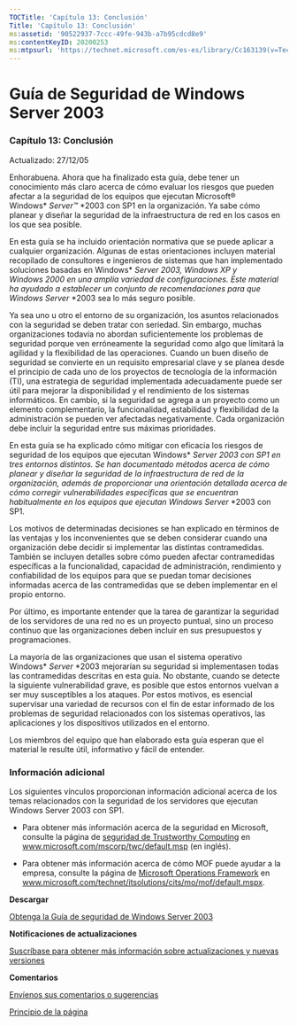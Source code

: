 ```yaml
---
TOCTitle: 'Capítulo 13: Conclusión'
Title: 'Capítulo 13: Conclusión'
ms:assetid: '90522937-7ccc-49fe-943b-a7b95cdcd8e9'
ms:contentKeyID: 20200253
ms:mtpsurl: 'https://technet.microsoft.com/es-es/library/Cc163139(v=TechNet.10)'
---
```


Guía de Seguridad de Windows Server 2003
========================================

### Capítulo 13: Conclusión

Actualizado: 27/12/05

Enhorabuena. Ahora que ha finalizado esta guía, debe tener un conocimiento más claro acerca de cómo evaluar los riesgos que pueden afectar a la seguridad de los equipos que ejecutan Microsoft® Windows* *Server™* *2003 con SP1 en la organización. Ya sabe cómo planear y diseñar la seguridad de la infraestructura de red en los casos en los que sea posible.

En esta guía se ha incluido orientación normativa que se puede aplicar a cualquier organización. Algunas de estas orientaciones incluyen material recopilado de consultores e ingenieros de sistemas que han implementado soluciones basadas en Windows* *Server* *2003, Windows* *XP y Windows* *2000 en una amplia variedad de configuraciones. Este material ha ayudado a establecer un conjunto de recomendaciones para que Windows* *Server* *2003 sea lo más seguro posible.

Ya sea uno u otro el entorno de su organización, los asuntos relacionados con la seguridad se deben tratar con seriedad. Sin embargo, muchas organizaciones todavía no abordan suficientemente los problemas de seguridad porque ven erróneamente la seguridad como algo que limitará la agilidad y la flexibilidad de las operaciones. Cuando un buen diseño de seguridad se convierte en un requisito empresarial clave y se planea desde el principio de cada uno de los proyectos de tecnología de la información (TI), una estrategia de seguridad implementada adecuadamente puede ser útil para mejorar la disponibilidad y el rendimiento de los sistemas informáticos. En cambio, si la seguridad se agrega a un proyecto como un elemento complementario, la funcionalidad, estabilidad y flexibilidad de la administración se pueden ver afectadas negativamente. Cada organización debe incluir la seguridad entre sus máximas prioridades.

En esta guía se ha explicado cómo mitigar con eficacia los riesgos de seguridad de los equipos que ejecutan Windows* *Server* *2003 con SP1 en tres entornos distintos. Se han documentado métodos acerca de cómo planear y diseñar la seguridad de la infraestructura de red de la organización, además de proporcionar una orientación detallada acerca de cómo corregir vulnerabilidades específicas que se encuentran habitualmente en los equipos que ejecutan Windows* *Server* *2003 con SP1.

Los motivos de determinadas decisiones se han explicado en términos de las ventajas y los inconvenientes que se deben considerar cuando una organización debe decidir si implementar las distintas contramedidas. También se incluyen detalles sobre cómo pueden afectar contramedidas específicas a la funcionalidad, capacidad de administración, rendimiento y confiabilidad de los equipos para que se puedan tomar decisiones informadas acerca de las contramedidas que se deben implementar en el propio entorno.

Por último, es importante entender que la tarea de garantizar la seguridad de los servidores de una red no es un proyecto puntual, sino un proceso continuo que las organizaciones deben incluir en sus presupuestos y programaciones.

La mayoría de las organizaciones que usan el sistema operativo Windows* *Server* *2003 mejorarían su seguridad si implementasen todas las contramedidas descritas en esta guía. No obstante, cuando se detecte la siguiente vulnerabilidad grave, es posible que estos entornos vuelvan a ser muy susceptibles a los ataques. Por estos motivos, es esencial supervisar una variedad de recursos con el fin de estar informado de los problemas de seguridad relacionados con los sistemas operativos, las aplicaciones y los dispositivos utilizados en el entorno.

Los miembros del equipo que han elaborado esta guía esperan que el material le resulte útil, informativo y fácil de entender.

### Información adicional

Los siguientes vínculos proporcionan información adicional acerca de los temas relacionados con la seguridad de los servidores que ejecutan Windows Server 2003 con SP1.

-   Para obtener más información acerca de la seguridad en Microsoft, consulte la página de [seguridad de Trustworthy Computing](http://www.microsoft.com/security) en www.microsoft.com/mscorp/twc/default.msp (en inglés).

-   Para obtener más información acerca de cómo MOF puede ayudar a la empresa, consulte la página de [Microsoft Operations Framework](http://www.microsoft.com/technet/itsolutions/cits/mo/mof/default.mspx) en www.microsoft.com/technet/itsolutions/cits/mo/mof/default.mspx.

**Descargar**

[Obtenga la Guía de seguridad de Windows Server 2003](http://go.microsoft.com/fwlink/?linkid=14846)

**Notificaciones de actualizaciones**

[Suscríbase para obtener más información sobre actualizaciones y nuevas versiones](http://go.microsoft.com/fwlink/?linkid=54982)

**Comentarios**

[Envíenos sus comentarios o sugerencias](mailto:secwish@microsoft.com?asunto=guía%20de%20seguridad%20de%20windows%20server%202003)

[](#mainsection)[Principio de la página](#mainsection)
